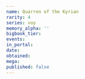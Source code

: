 ```yaml
---
name: Quarren of the Kyrian
rarity: 4
series: voy
memory_alpha: ''
bigbook_tier:
events:
in_portal:
date:
obtained:
mega:
published: false
---
```

